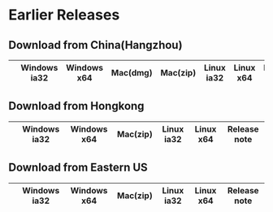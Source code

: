 
# Earlier Releases

## Download from China(Hangzhou)

||Windows ia32|Windows x64| Mac(dmg) | Mac(zip) |Linux ia32|Linux x64|Release note|
|-----|-----|-----|-----|-----|--------|--------|---|


## Download from Hongkong

||Windows ia32|Windows x64| Mac(zip) |Linux ia32|Linux x64|Release note|
  |-----|-----|-----|-----|--------|--------|---|

## Download from Eastern US

||Windows ia32|Windows x64| Mac(zip) |Linux ia32|Linux x64|Release note|
  |-----|-----|-----|-----|--------|--------|---|
